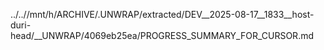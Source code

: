 ../..//mnt/h/ARCHIVE/.UNWRAP/extracted/DEV__2025-08-17__1833__host-duri-head/__UNWRAP/4069eb25ea/PROGRESS_SUMMARY_FOR_CURSOR.md